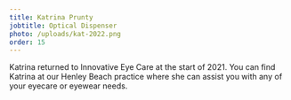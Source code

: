 ```yaml
---
title: Katrina Prunty
jobtitle: Optical Dispenser
photo: /uploads/kat-2022.png
order: 15
---
```


Katrina returned to Innovative Eye Care at the start of 2021. You can find Katrina at our Henley Beach practice where she can assist you with any of your eyecare or eyewear needs.